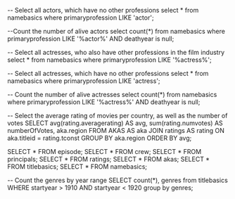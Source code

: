 -- Select all actors, which have no other professions
select * from namebasics where primaryprofession LIKE 'actor';

--Count the number of alive actors
select count(*) from namebasics where primaryprofession LIKE '%actor%' AND deathyear is null;

-- Select all actresses, who also have other professions in the film industry
select * from namebasics where primaryprofession LIKE '%actress%';

-- Select all actresses, which have no other professions
select * from namebasics where primaryprofession LIKE 'actress';

-- Count the number of alive actresses
select count(*) from namebasics where primaryprofession LIKE '%actress%' AND deathyear is null;

-- Select the average rating of movies per country, as well as the number of votes
SELECT avg(rating.averagerating) AS avg,
sum(rating.numvotes) AS numberOfVotes,
aka.region FROM AKAS AS aka
JOIN ratings AS rating
ON aka.titleid = rating.tconst
GROUP BY aka.region
ORDER BY avg;


SELECT * FROM episode;
SELECT * FROM crew;
SELECT * FROM principals;
SELECT * FROM ratings;
SELECT * FROM akas;
SELECT * FROM titlebasics;
SELECT * FROM namebasics;

-- Count the genres by year range
SELECT count(*), genres
from titlebasics
WHERE startyear > 1910 AND startyear < 1920
group by genres;